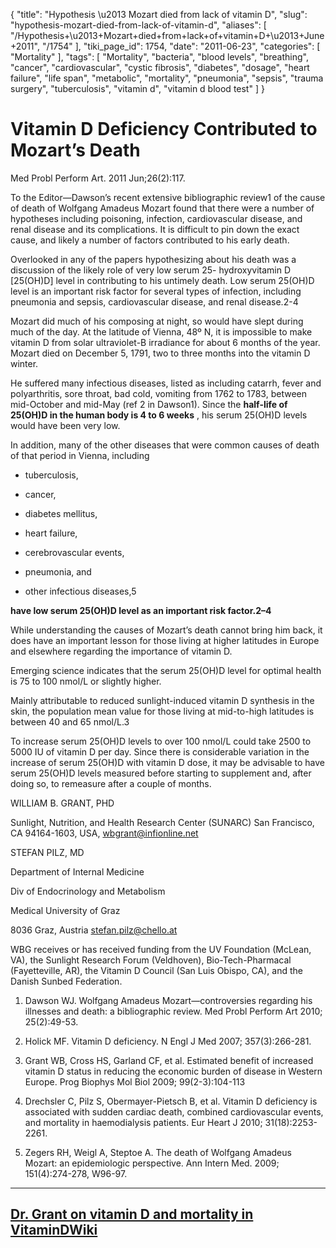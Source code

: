 {
    "title": "Hypothesis \u2013 Mozart died from lack of vitamin D",
    "slug": "hypothesis-mozart-died-from-lack-of-vitamin-d",
    "aliases": [
        "/Hypothesis+\u2013+Mozart+died+from+lack+of+vitamin+D+\u2013+June+2011",
        "/1754"
    ],
    "tiki_page_id": 1754,
    "date": "2011-06-23",
    "categories": [
        "Mortality"
    ],
    "tags": [
        "Mortality",
        "bacteria",
        "blood levels",
        "breathing",
        "cancer",
        "cardiovascular",
        "cystic fibrosis",
        "diabetes",
        "dosage",
        "heart failure",
        "life span",
        "metabolic",
        "mortality",
        "pneumonia",
        "sepsis",
        "trauma surgery",
        "tuberculosis",
        "vitamin d",
        "vitamin d blood test"
    ]
}


# Vitamin D Deficiency Contributed to Mozart’s Death

Med Probl Perform Art. 2011 Jun;26(2):117.

To the Editor—Dawson’s recent extensive bibliographic review1 of the cause of death of Wolfgang Amadeus Mozart found that there were a number of hypotheses including poisoning, infection, cardiovascular disease, and renal disease and its complications. It is difficult to pin down the exact cause, and likely a number of factors contributed to his early death.

Overlooked in any of the papers hypothesizing about his death was a discussion of the likely role of very low serum 25- hydroxyvitamin D <span>[25(OH)D]</span> level  in  contributing to his untimely death. Low serum 25(OH)D  level is an important risk factor for several types of infection, including pneumonia and sepsis, cardiovascular disease, and renal disease.2-4 

Mozart did much of his composing at night, so would have slept during much of the day. At the latitude of Vienna, 48º N, it is impossible to make vitamin D from solar ultraviolet-B irradiance for about 6 months of the year. Mozart died on December 5, 1791, two to three months into the vitamin D  winter. 

He  suffered many  infectious diseases, listed as including catarrh, fever and polyarthritis, sore throat,  bad cold, vomiting from 1762 to 1783, between mid-October and mid-May (ref 2 in Dawson1). Since the  **half-life of 25(OH)D in the human body is 4 to 6 weeks** , his serum 25(OH)D levels would have been very low. 

In addition, many of the other diseases that were common causes of death of that period in Vienna,  including  

* tuberculosis, 

* cancer, 

* diabetes mellitus, 

* heart failure, 

* cerebrovascular events, 

* pneumonia, and 

* other infectious diseases,5 

 **have low serum 25(OH)D  level as an important risk factor.2–4** 

While understanding the causes of Mozart’s death cannot bring him back, it does have an important lesson for those living at higher latitudes in Europe and elsewhere regarding the importance of vitamin D. 

Emerging  science indicates that the serum 25(OH)D level for optimal health is 75 to 100 nmol/L or slightly higher.  

Mainly attributable to reduced sunlight-induced vitamin D synthesis in the skin, the population mean value for those living at mid-to-high latitudes is between 40 and 65 nmol/L.3  

To increase serum 25(OH)D levels to over 100 nmol/L could take 2500 to 5000 IU of vitamin D per day. Since there is considerable variation in the increase of serum 25(OH)D with vitamin D dose, it may be advisable  to have  serum 25(OH)D  levels measured before starting to supplement and, after doing so, to remeasure after a couple of months.

WILLIAM B. GRANT, PHD

Sunlight, Nutrition, and Health Research Center (SUNARC) San Francisco, CA 94164-1603, USA, wbgrant@infionline.net

STEFAN PILZ, MD

Department of Internal Medicine

Div of Endocrinology and Metabolism

Medical University of Graz

8036 Graz, Austria stefan.pilz@chello.at

WBG receives or has received funding from the UV Foundation (McLean, VA), the Sunlight Research Forum (Veldhoven), Bio-Tech-Pharmacal (Fayetteville, AR),  the Vitamin D Council  (San Luis Obispo,  CA), and the Danish Sunbed Federation.

1.    Dawson WJ. Wolfgang Amadeus Mozart—controversies regarding his illnesses and death: a bibliographic review. Med Probl Perform Art 2010; 25(2):49-53.

2.    Holick MF. Vitamin D deficiency. N Engl J Med 2007; 357(3):266-281.

3.    Grant WB, Cross HS, Garland CF, et al. Estimated benefit of increased vitamin D status in reducing the economic burden of disease in Western Europe. Prog Biophys Mol Biol 2009; 99(2-3):104-113

4.    Drechsler C, Pilz S, Obermayer-Pietsch B, et al. Vitamin D deficiency is associated with sudden cardiac death, combined cardiovascular events, and mortality in haemodialysis patients. Eur Heart J 2010; 31(18):2253-2261.

5.    Zegers  RH, Weigl  A, Steptoe A. The death  of Wolfgang  Amadeus Mozart:   an  epidemiologic   perspective.  Ann  Intern  Med.  2009; 151(4):274-278, W96-97.

- - - - - - - 

## [Dr. Grant on vitamin D and mortality in VitaminDWiki](/posts/dr-grant-on-vitamin-d-and-mortality-in-vitamindwiki)